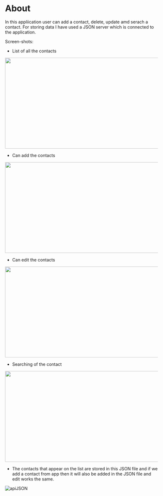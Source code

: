 # About
In this appliication user can add a contact, delete, update amd serach a contact. For storing data I have used a JSON server which is connected to the application.

Screen-shots:

- List of all the contacts
<img src="https://user-images.githubusercontent.com/46750877/147806092-e7bf76d2-14cd-4488-bcb6-a50ae6e78ae6.PNG" height="300" width="800">

- Can add the contacts 
<img src="https://user-images.githubusercontent.com/46750877/147806096-f1e29b8c-2cfc-4076-a524-7f78b1933265.PNG" height="300" width="800">

- Can edit the contacts
<img src="https://user-images.githubusercontent.com/46750877/147806095-b2cdcc0d-d3b4-4839-809e-2a791a8284e5.PNG" height="300" width="800">

- Searching of the contact
<img src="https://user-images.githubusercontent.com/46750877/147806094-8d322275-6bb5-4edb-8bef-3d44d73df7e0.PNG" height="300" width="800">

- The contacts that appear on the list are stored in this JSON file and if we add a contact from app then it will also be added in the JSON file and edit works the same.

![apiJSON](https://user-images.githubusercontent.com/46750877/147806091-4053ed19-a28a-4a7d-b7a9-105299418de2.PNG)


